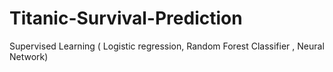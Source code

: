 # Titanic-Survival-Prediction
Supervised Learning ( Logistic regression, Random Forest Classifier , Neural Network)
